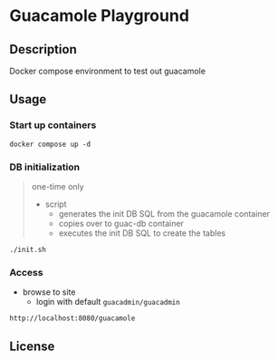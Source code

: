 

# Guacamole Playground
## Description
Docker compose environment to test out guacamole


## Usage
### Start up containers
```
docker compose up -d
```
### DB initialization
> one-time only
> * script 
>   * generates the init DB SQL from the guacamole container
>   * copies over to guac-db container 
>   * executes the init DB SQL to create the tables
```
./init.sh
```

### Access
* browse to site
  * login with default `guacadmin/guacadmin`
```
http://localhost:8080/guacamole
```

## License